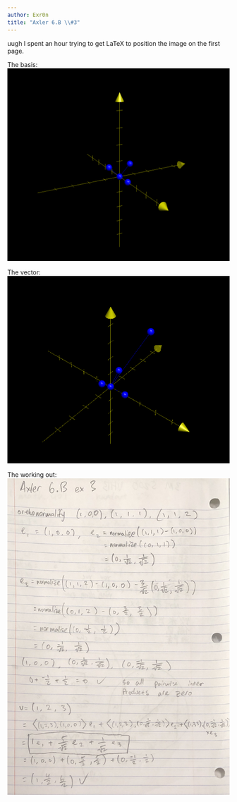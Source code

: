 ```yaml
---
author: Exr0n
title: "Axler 6.B \\#3"
---
```


uugh I spent an hour trying to get LaTeX to position the image on the
first page.

The basis: ![](KBe21math530retAxler6B3Basis.png)

The vector: ![](KBe21math530retAxler6B3Vector.png)

The working out: ![](KBe21math530srcAxler6B3Supplement.png)
